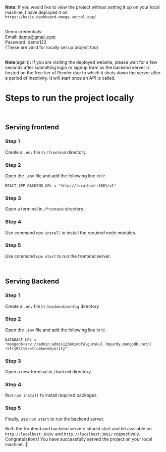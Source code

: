 **Note:** If you would like to view the project without setting it up on your local machine, I have deployed it on <br />
`https://basic-dashboard-omega.vercel.app/`<br /><br />

Demo credentials:<br />
Email: demo@gmail.com<br />
Password: demo123<br />
(These are valid for locally set up project too)<br /><br />

**Note**(again)**:** If you are visiting the deployed website, please wait for a few seconds after submitting login or signup form as the backend server is hosted on the free tier of Render due to which it shuts down the server after a period of inactivity. It will start once an API is called.  

# Steps to run the project locally

<br/>

## Serving frontend
### Step 1 
Create a `.env` file in `/frontend` directory.

### Step 2
Open the `.env` file and add the following line in it:<br/><br/>
`REACT_APP_BACKEND_URL = "http://localhost:3001/v1"`

### Step 3
Open a terminal in `/frontend` directory.

### Step 4
Use command `npm install` to install the required node modules.

### Step 5
Use command `npm start` to run the frontend server.

<br/>

## Serving Backend
### Step 1
Create a `.env` file in `/backend/config` directory

### Step 2
Open the `.env` file and add the following line in it:<br/><br/>
`DATABASE_URL = "mongodb+srv://admin:admin123@mindfulgurukul.7mpurdy.mongodb.net/?retryWrites=true&w=majority"`

### Step 3
Open a new terminal in `/backend` directory.

### Step 4
Run `npm install` to install required packages.

### Step 5
Finally, use `npm start` to run the backend server.

Both the frontend and backend servers should start and be available on `http://localhost:3000/` and `http://localhost:3001/` respectively.<br/>
Congratulations! You have successfully served the project on your local machine. 🎉
